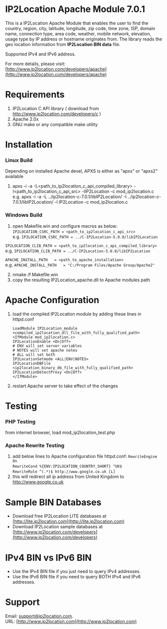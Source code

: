 # IP2Location Apache Module 7.0.1

This is a IP2Location Apache Module that enables the user to find the country, region, city, latitude, longitude, 
zip code, time zone, ISP, domain name, connection type, area code, weather, mobile network, elevation, 
usage type by IP address or hostname originates from. The library reads the geo location information
from **IP2Location BIN data** file.

Supported IPv4 and IPv6 address.

For more details, please visit:
[http://www.ip2location.com/developers/apache](http://www.ip2location.com/developers/apache)

# Requirements
1. IP2Location C API library ( download from http://www.ip2location.com/developers/c )
2. Apache 2.0x
3. GNU make or any compatible make utility

# Installation
### Linux Build
Depending on installed Apache devel, APXS is either as "apxs" or "apxs2" available

1) apxs -i -a -L<path_to_ip2location_c_api_compiled_library> -I<path_to_ip2location_c_api_src> -lIP2Location -c mod_ip2location.c
	e.g. apxs -i -a -L ../ip2location-c-7.0.1/libIP2Location/ -I ../ip2location-c-7.0.1/libIP2Location/ -l IP2Location -c mod_ip2location.c
 
### Windows Build
1. open Makefile.win and configure macros as below:  
`IP2LOCATION_CSRC_PATH = <path_to_ip2location_c_api_src>`  
e.g. `IP2LOCATION_CSRC_PATH = ../C-IP2Location-5.0.0/libIP2Location`  
  
`IP2LOCATION_CLIB_PATH = <path_to_ip2location_c_api_compiled_library>`  
e.g. `IP2LOCATION_CLIB_PATH = ../C-IP2Location-5.0.0/libIP2Location`  
  
`APACHE_INSTALL_PATH   = <path_to_apache_installation>`  
e.g. `APACHE_INSTALL_PATH   = "C:/Program Files/Apache Group/Apache2"`  

2. nmake /f Makefile.win
3. copy the resulting IP2Location_apache.dll to Apache modules path

# Apache Configuration
1. load the compiled IP2Location module by adding these lines in httpd.conf  
  
    `LoadModule IP2Location_module <compiled_ip2location_dll_file_with_fully_qualified_path>`  
    `<IfModule mod_ip2location.c>`  
    `IP2LocationEnable <On|Off>`  
    `# ENV will set server variables`  
    `# NOTES will set apache notes`  
    `# ALL will set both`  
    `IP2LocationSetmode <ALL|ENV|NOTES>`  
    `IP2LocationDBFile <ip2location_binary_db_file_with_fully_qualified_path>`  
    `IP2LocationDetectProxy <On|Off>`  
    `</IfModule>`  

2. restart Apache server to take effect of the changes

# Testing
### PHP Testing
from internet browser, load mod_ip2location_test.php

### Apache Rewrite Testing
1. add below lines to Apache configuration file httpd.conf:
    `RewriteEngine On`  
    `RewriteCond %{ENV:IP2LOCATION_COUNTRY_SHORT} ^UK$`  
    `RewriteRule ^(.*)$ http://www.google.co.uk [L]`  
2. this will redirect all ip address from United Kingdom to http://www.google.co.uk


# Sample BIN Databases
* Download free IP2Location LITE databases at [http://lite.ip2location.com](http://lite.ip2location.com)  
* Download IP2Location sample databases at [http://www.ip2location.com/developers](http://www.ip2location.com/developers)


# IPv4 BIN vs IPv6 BIN
* Use the IPv4 BIN file if you just need to query IPv4 addresses.
* Use the IPv6 BIN file if you need to query BOTH IPv4 and IPv6 addresses.


# Support
Email: support@ip2location.com.  
URL: [http://www.ip2location.com](http://www.ip2location.com)
